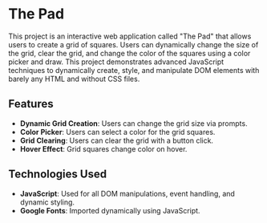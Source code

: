 # The Pad

This project is an interactive web application called "The Pad" that allows users to create a grid of squares. Users can dynamically change the size of the grid, clear the grid, and change the color of the squares using a color picker and draw. This project demonstrates advanced JavaScript techniques to dynamically create, style, and manipulate DOM elements with barely any HTML and without CSS files.

## Features

- **Dynamic Grid Creation**: Users can change the grid size via prompts.
- **Color Picker**: Users can select a color for the grid squares.
- **Grid Clearing**: Users can clear the grid with a button click.
- **Hover Effect**: Grid squares change color on hover.

## Technologies Used

- **JavaScript**: Used for all DOM manipulations, event handling, and dynamic styling.
- **Google Fonts**: Imported dynamically using JavaScript.
